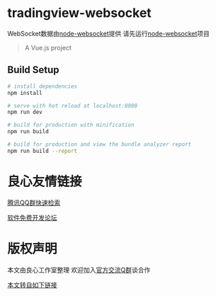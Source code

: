 # tradingview-websocket
WebSocket数据由[node-websocket](http://u.720life.cn/g/54145d0471d91890860f7f8463c030460ae4e3b35fca80a4b0359393c32450bb93bf9ffdbd5e31a63d98254efabc94b5)提供
请先运行[node-websocket](http://u.720life.cn/g/54145d0471d91890860f7f8463c030460ae4e3b35fca80a4b0359393c32450bb93bf9ffdbd5e31a63d98254efabc94b5)项目
> A Vue.js project

## Build Setup

``` bash
# install dependencies
npm install

# serve with hot reload at localhost:8080
npm run dev

# build for production with minification
npm run build

# build for production and view the bundle analyzer report
npm run build --report
```



 # 良心友情链接

[腾讯QQ群快速检索](http://u.720life.cn/s/8cf73f7c)

[软件免费开发论坛](http://u.720life.cn/s/bbb01dc0)

# 版权声明 

本文由良心工作室整理 欢迎加入[官方交流Q群](https://u.720life.cn/s/f2316816)谈合作

[本文转自如下链接](http://u.720life.cn/g/2e71d0f0a5c601172267ba20d3a43c6ebf8b3bcb974cfd93c4cbcf28343f425b32c6c68d158f0e225237c1910c86d46dd661a3f97dd1a2669031ed7c65cf245af0f88f4bf9c879876ddfee16acf4c2ab)